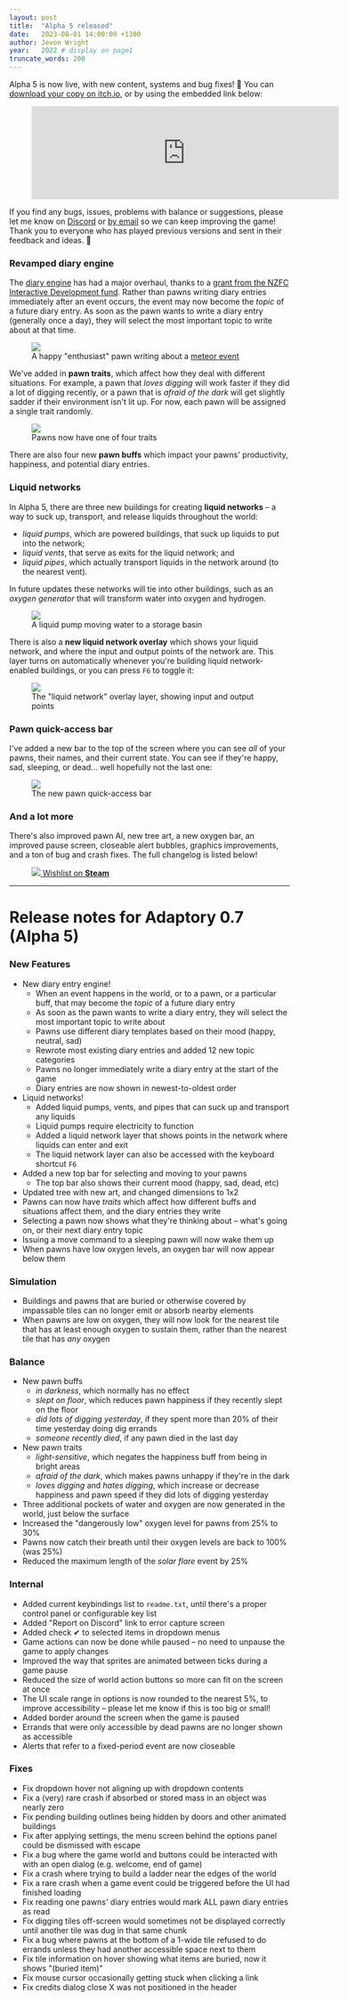 ```yaml
---
layout: post
title:  "Alpha 5 released"
date:   2023-08-01 14:00:00 +1300
author: Jevon Wright
year:   2022 # display on page1
truncate_words: 200
---
```


Alpha 5 is now live, with new content, systems and bug fixes! 🥳
You can [download your copy on itch.io](https://soundasleepful.itch.io/adaptory),
or by using the embedded link below:

<figure class="itch">
  <iframe src="https://itch.io/embed/1764047?linkback=true&amp;bg_color=2c364e&amp;fg_color=d9d9d9&amp;link_color=F1DA92&amp;border_color=1c263e" width="552" height="167" frameborder="0"><a href="https://soundasleepful.itch.io/adaptory">Adaptory by soundasleepful</a></iframe>
</figure>

If you find any bugs, issues, problems with balance or suggestions,
please let me know on [Discord](/discord) or [by email](mailto:jevon@stormcloak.games) so we can keep improving the game! Thank you to everyone who has played previous versions and sent in their feedback and ideas. 🙂

### Revamped diary engine

The [diary engine](/2023/07/17/diary-entries) has had a major overhaul,
thanks to a [grant from the NZFC Interactive Development fund](/2023/03/15/nzfc-interactive-development-fund).
Rather than pawns writing diary entries immediately after an event occurs,
the event may now become the _topic_ of a future diary entry.
As soon as the pawn wants to write a diary entry (generally once a day), they will select the most important topic to write about at that time.

<figure class="image">
  <a href="/assets/screenshots/2023-08-01-diary-entry.png"><img src="/assets/screenshots/2023-08-01-diary-entry.png"></a>
  <figcaption>A happy "enthusiast" pawn writing about a <a href="/2023/03/16/random-events">meteor event</a></figcaption>
</figure>

We've added in **pawn traits**, which affect how they deal with different situations.
For example, a pawn that _loves digging_ will work faster if they did a lot of digging
recently, or a pawn that is _afraid of the dark_ will get slightly sadder if their
environment isn't lit up. For now, each pawn will be assigned a single trait randomly.

<figure class="image">
  <a href="/assets/screenshots/2023-08-01-pawn-traits.png"><img src="/assets/screenshots/2023-08-01-pawn-traits.png"></a>
  <figcaption>Pawns now have one of four traits</figcaption>
</figure>

There are also four new **pawn buffs** which impact your pawns' productivity, happiness, and potential diary entries.

### Liquid networks

In Alpha 5, there are three new buildings for creating **liquid networks** – a way to
suck up, transport, and release liquids throughout the world:

- _liquid pumps_, which are powered buildings, that suck up liquids to put into the network;
- _liquid vents_, that serve as exits for the liquid network; and
- _liquid pipes_, which actually transport liquids in the network around (to the nearest vent).

In future updates these networks will tie into other buildings, such as an _oxygen generator_ that will transform water into oxygen and hydrogen.

<figure class="image">
  <a href="/assets/screenshots/2023-08-01-liquid-network.gif"><img src="/assets/screenshots/2023-08-01-liquid-network.gif"></a>
  <figcaption>A liquid pump moving water to a storage basin</figcaption>
</figure>

There is also a **new liquid network overlay** which shows your liquid network,
and where the input and output points of the network are. This layer turns on automatically
whenever you're building liquid network-enabled buildings, or you can press `F6` to toggle it:

<figure class="image">
  <a href="/assets/screenshots/2023-08-01-liquid-network.png"><img src="/assets/screenshots/2023-08-01-liquid-network.png"></a>
  <figcaption>The "liquid network" overlay layer, showing input and output points</figcaption>
</figure>

### Pawn quick-access bar

I've added a new bar to the top of the screen where you can see _all_ of your
pawns, their names, and their current state. You can see if they're happy, sad,
sleeping, or dead... well hopefully not the last one:

<figure class="image">
  <a href="/assets/screenshots/2023-08-01-pawn-top-bar-bigger.png"><img src="/assets/screenshots/2023-08-01-pawn-top-bar.png"></a>
  <figcaption>The new pawn quick-access bar</figcaption>
</figure>

### And a lot more

There's also improved pawn AI, new tree art, a new oxygen bar,
an improved pause screen, closeable alert bubbles, graphics improvements,
and a ton of bug and crash fixes.
The full changelog is listed below!

<figure class="image">
  <a href="https://store.steampowered.com/app/2201620/Adaptory/" class="steam-button">
    <img src="/assets/images/steam white@2x.png"> <span>Wishlist on <b>Steam</b></span>
  </a>
</figure>

---

# Release notes for Adaptory 0.7 (Alpha 5)

### New Features

- New diary entry engine!
  - When an event happens in the world, or to a pawn, or a particular buff, that may become the _topic_ of a future diary entry
  - As soon as the pawn wants to write a diary entry, they will select the most important topic to write about
  - Pawns use different diary templates based on their mood (happy, neutral, sad)
  - Rewrote most existing diary entries and added 12 new topic categories
  - Pawns no longer immediately write a diary entry at the start of the game
  - Diary entries are now shown in newest-to-oldest order
- Liquid networks!
  - Added liquid pumps, vents, and pipes that can suck up and transport any liquids
  - Liquid pumps require electricity to function
  - Added a liquid network layer that shows points in the network where liquids can enter and exit
  - The liquid network layer can also be accessed with the keyboard shortcut `F6`
- Added a new top bar for selecting and moving to your pawns
  - The top bar also shows their current mood (happy, sad, dead, etc)
- Updated tree with new art, and changed dimensions to 1x2
- Pawns can now have _traits_ which affect how different buffs and situations affect them, and the diary entries they write
- Selecting a pawn now shows what they're thinking about – what's going on, or their next diary entry topic
- Issuing a move command to a sleeping pawn will now wake them up
- When pawns have low oxygen levels, an oxygen bar will now appear below them

### Simulation

- Buildings and pawns that are buried or otherwise covered by impassable tiles can no longer emit or absorb nearby elements
- When pawns are low on oxygen, they will now look for the nearest tile that has at least enough oxygen to sustain them, rather than the nearest tile that has _any_ oxygen

### Balance

- New pawn buffs
  - _in darkness_, which normally has no effect
  - _slept on floor_, which reduces pawn happiness if they recently slept on the floor
  - _did lots of digging yesterday_, if they spent more than 20% of their time yesterday doing dig errands
  - _someone recently died_, if any pawn died in the last day
- New pawn traits
  - _light-sensitive_, which negates the happiness buff from being in bright areas
  - _afraid of the dark_, which makes pawns unhappy if they're in the dark
  - _loves digging_ and _hates digging_, which increase or decrease happiness and pawn speed if they did lots of digging yesterday
- Three additional pockets of water and oxygen are now generated in the world, just below the surface
- Increased the "dangerously low" oxygen level for pawns from 25% to 30%
- Pawns now catch their breath until their oxygen levels are back to 100% (was 25%)
- Reduced the maximum length of the _solar flare_ event by 25%

### Internal

- Added current keybindings list to `readme.txt`, until there's a proper control panel or configurable key list
- Added "Report on Discord" link to error capture screen
- Added check ✔ to selected items in dropdown menus
- Game actions can now be done while paused – no need to unpause the game to apply changes
- Improved the way that sprites are animated between ticks during a game pause
- Reduced the size of world action buttons so more can fit on the screen at once
- The UI scale range in options is now rounded to the nearest 5%, to improve accessibility – please let me know if this is too big or small!
- Added border around the screen when the game is paused
- Errands that were only accessible by dead pawns are no longer shown as accessible
- Alerts that refer to a fixed-period event are now closeable

### Fixes

- Fix dropdown hover not aligning up with dropdown contents
- Fix a (very) rare crash if absorbed or stored mass in an object was nearly zero
- Fix pending building outlines being hidden by doors and other animated buildings
- Fix after applying settings, the menu screen behind the options panel could be dismissed with escape
- Fix a bug where the game world and buttons could be interacted with with an open dialog (e.g. welcome, end of game)
- Fix a crash where trying to build a ladder near the edges of the world
- Fix a rare crash when a game event could be triggered before the UI had finished loading
- Fix reading one pawns' diary entries would mark ALL pawn diary entries as read
- Fix digging tiles off-screen would sometimes not be displayed correctly until another tile was dug in that same chunk
- Fix a bug where pawns at the bottom of a 1-wide tile refused to do errands unless they had another accessible space next to them
- Fix tile information on hover showing what items are buried, now it shows "(buried item)"
- Fix mouse cursor occasionally getting stuck when clicking a link
- Fix credits dialog close X was not positioned in the header
